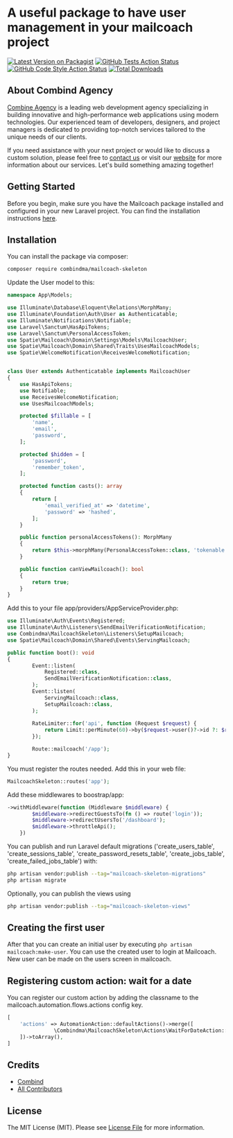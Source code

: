 # A useful package to have user management in your mailcoach project

[![Latest Version on Packagist](https://img.shields.io/packagist/v/combindma/mailcoach-skeleton.svg?style=flat-square)](https://packagist.org/packages/combindma/mailcoach-skeleton)
[![GitHub Tests Action Status](https://img.shields.io/github/actions/workflow/status/combindma/mailcoach-skeleton/run-tests.yml?branch=main&label=tests&style=flat-square)](https://github.com/combindma/mailcoach-skeleton/actions?query=workflow%3Arun-tests+branch%3Amain)
[![GitHub Code Style Action Status](https://img.shields.io/github/actions/workflow/status/combindma/mailcoach-skeleton/fix-php-code-style-issues.yml?branch=main&label=code%20style&style=flat-square)](https://github.com/combindma/mailcoach-skeleton/actions?query=workflow%3A"Fix+PHP+code+style+issues"+branch%3Amain)
[![Total Downloads](https://img.shields.io/packagist/dt/combindma/mailcoach-skeleton.svg?style=flat-square)](https://packagist.org/packages/combindma/mailcoach-skeleton)


## About Combind Agency

[Combine Agency](https://combind.ma?utm_source=github&utm_medium=banner&utm_campaign=package_name) is a leading web development agency specializing in building innovative and high-performance web applications using modern technologies. Our experienced team of developers, designers, and project managers is dedicated to providing top-notch services tailored to the unique needs of our clients.

If you need assistance with your next project or would like to discuss a custom solution, please feel free to [contact us](mailto:hello@combind.ma) or visit our [website](https://combind.ma?utm_source=github&utm_medium=banner&utm_campaign=package_name) for more information about our services. Let's build something amazing together!

## Getting Started

Before you begin, make sure you have the Mailcoach package installed and configured in your new Laravel project. You can find the installation instructions [here](https://www.mailcoach.app/self-hosted/documentation/v8/getting-started/installation/in-an-existing-laravel-app).

## Installation

You can install the package via composer:

```bash
composer require combindma/mailcoach-skeleton
```

Update the User model to this:
```php
namespace App\Models;

use Illuminate\Database\Eloquent\Relations\MorphMany;
use Illuminate\Foundation\Auth\User as Authenticatable;
use Illuminate\Notifications\Notifiable;
use Laravel\Sanctum\HasApiTokens;
use Laravel\Sanctum\PersonalAccessToken;
use Spatie\Mailcoach\Domain\Settings\Models\MailcoachUser;
use Spatie\Mailcoach\Domain\Shared\Traits\UsesMailcoachModels;
use Spatie\WelcomeNotification\ReceivesWelcomeNotification;


class User extends Authenticatable implements MailcoachUser
{
    use HasApiTokens;
    use Notifiable;
    use ReceivesWelcomeNotification;
    use UsesMailcoachModels;

    protected $fillable = [
        'name',
        'email',
        'password',
    ];

    protected $hidden = [
        'password',
        'remember_token',
    ];

    protected function casts(): array
    {
        return [
            'email_verified_at' => 'datetime',
            'password' => 'hashed',
        ];
    }

    public function personalAccessTokens(): MorphMany
    {
        return $this->morphMany(PersonalAccessToken::class, 'tokenable');
    }

    public function canViewMailcoach(): bool
    {
        return true;
    }
}
```

Add this to your file app/providers/AppServiceProvider.php:
```php
use Illuminate\Auth\Events\Registered;
use Illuminate\Auth\Listeners\SendEmailVerificationNotification;
use Combindma\MailcoachSkeleton\Listeners\SetupMailcoach;
use Spatie\Mailcoach\Domain\Shared\Events\ServingMailcoach;

public function boot(): void
{
        Event::listen(
            Registered::class,
            SendEmailVerificationNotification::class,
        );
        Event::listen(
            ServingMailcoach::class,
            SetupMailcoach::class,
        );
        
        RateLimiter::for('api', function (Request $request) {
            return Limit::perMinute(60)->by($request->user()?->id ?: $request->ip());
        });

        Route::mailcoach('/app');
}
```

You must register the routes needed. Add this in your web file:
```php
MailcoachSkeleton::routes('app');
```

Add these middlewares to boostrap/app:
```php
->withMiddleware(function (Middleware $middleware) {
        $middleware->redirectGuestsTo(fn () => route('login'));
        $middleware->redirectUsersTo('/dashboard');
        $middleware->throttleApi();
    })
```

You can publish and run Laravel default migrations ('create_users_table', 'create_sessions_table', 'create_password_resets_table', 'create_jobs_table', 'create_failed_jobs_table') with:

```bash
php artisan vendor:publish --tag="mailcoach-skeleton-migrations"
php artisan migrate
```

Optionally, you can publish the views using

```bash
php artisan vendor:publish --tag="mailcoach-skeleton-views"
```

## Creating the first user

After that you can create an initial user by executing ```php artisan mailcoach:make-user```. You can use the created user to login at Mailcoach. New user can be made on the users screen in mailcoach.

## Registering custom action: wait for a date
You can register our custom action by adding the classname to the mailcoach.automation.flows.actions config key.
```php
[
    'actions' => AutomationAction::defaultActions()->merge([
               \Combindma\MailcoachSkeleton\Actions\WaitForDateAction::class,
    ])->toArray(),
]
```

## Credits

- [Combind](https://github.com/combindma)
- [All Contributors](../../contributors)

## License

The MIT License (MIT). Please see [License File](LICENSE.md) for more information.
